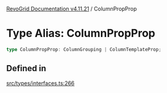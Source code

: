 [RevoGrid Documentation v4.11.21](README.md) / ColumnPropProp

# Type Alias: ColumnPropProp

```ts
type ColumnPropProp: ColumnGrouping | ColumnTemplateProp;
```

## Defined in

[src/types/interfaces.ts:266](https://github.com/revolist/revogrid/blob/a0e7ff1e32285a85a0644789b55a183ad196d0cf/src/types/interfaces.ts#L266)
